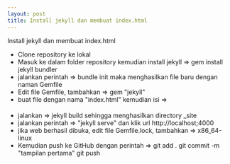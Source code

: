 ```yaml
---
layout: post
title: Install jekyll dan membuat index.html
---
```


Install jekyll dan membuat index.html


- Clone repository ke lokal
- Masuk ke dalam folder repository kemudian install jekyll => gem install jekyll bundler
- jalankan perintah => bundle init 
maka menghasilkan file baru dengan naman Gemfile
- Edit file Gemfile, tambahkan => gem "jekyll"
- buat file dengan nama "index.html" kemudian isi => 
#### <!DOCTYPE html>
####                <html lang="en">
####                <head>
####                    <meta charset="UTF-8">
####                    <meta name="viewport" content="width=device-width, initial-scale=1.0">
####                    <title>Document</title>
####                </head>
####                <body>
####                    
####                </body>
####                </html>
- jalankan => jekyll build
sehingga menghasilkan directory _site
- jalankan perintah => "jekyll serve" dan klik url http://localhost;4000
- jika web berhasil dibuka, edit file Gemfile.lock, tambahkan => x86_64-linux
- Kemudian push ke GitHub dengan perintah => git add .
   git commit -m "tampilan pertama"
   git push